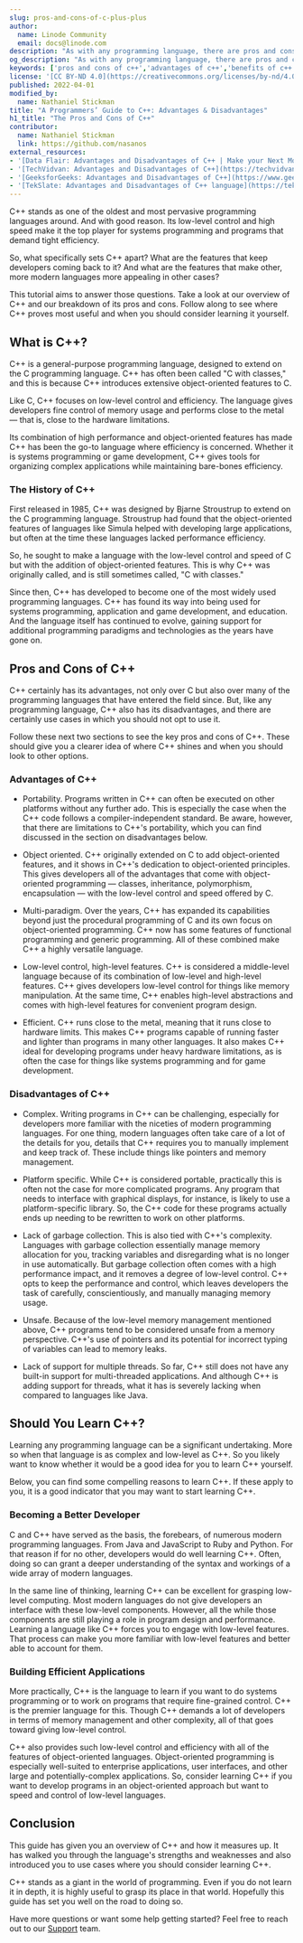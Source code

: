 ```yaml
---
slug: pros-and-cons-of-c-plus-plus
author:
  name: Linode Community
  email: docs@linode.com
description: "As with any programming language, there are pros and cons of C++. Read our guide to find out whether you can benefit from learning C++. ✓ Click to learn more!"
og_description: "As with any programming language, there are pros and cons of C++. Read our guide to find out whether you can benefit from learning C++. ✓ Click to learn more!"
keywords: ['pros and cons of c++','advantages of c++','benefits of c++']
license: '[CC BY-ND 4.0](https://creativecommons.org/licenses/by-nd/4.0)'
published: 2022-04-01
modified_by:
  name: Nathaniel Stickman
title: "A Programmers’ Guide to C++: Advantages & Disadvantages"
h1_title: "The Pros and Cons of C++"
contributor:
  name: Nathaniel Stickman
  link: https://github.com/nasanos
external_resources:
- '[Data Flair: Advantages and Disadvantages of C++ | Make your Next Move!](https://data-flair.training/blogs/advantages-and-disadvantages-of-cpp/)'
- '[TechVidvan: Advantages and Disadvantages of C++](https://techvidvan.com/tutorials/cpp-pros-and-cons/)'
- '[GeeksforGeeks: Advantages and Disadvantages of C++](https://www.geeksforgeeks.org/advantages-and-disadvantages-of-c/)'
- '[TekSlate: Advantages and Disadvantages of C++ language](https://tekslate.com/c-explain-advantages-disadvantages)'
---
```


C++ stands as one of the oldest and most pervasive programming languages around. And with good reason. Its low-level control and high speed make it the top player for systems programming and programs that demand tight efficiency.

So, what specifically sets C++ apart? What are the features that keep developers coming back to it? And what are the features that make other, more modern languages more appealing in other cases?

This tutorial aims to answer those questions. Take a look at our overview of C++ and our breakdown of its pros and cons. Follow along to see where C++ proves most useful and when you should consider learning it yourself.

## What is C++?

C++ is a general-purpose programming language, designed to extend on the C programming language. C++ has often been called "C with classes," and this is because C++ introduces extensive object-oriented features to C.

Like C, C++ focuses on low-level control and efficiency. The language gives developers fine control of memory usage and performs close to the metal — that is, close to the hardware limitations.

Its combination of high performance and object-oriented features has made C++ has been the go-to language where efficiency is concerned. Whether it is systems programming or game development, C++ gives tools for organizing complex applications while maintaining bare-bones efficiency.

### The History of C++

First released in 1985, C++ was designed by Bjarne Stroustrup to extend on the C programming language. Stroustrup had found that the object-oriented features of languages like Simula helped with developing large applications, but often at the time these languages lacked performance efficiency.

So, he sought to make a language with the low-level control and speed of C but with the addition of object-oriented features. This is why C++ was originally called, and is still sometimes called, "C with classes."

Since then, C++ has developed to become one of the most widely used programming languages. C++ has found its way into being used for systems programming, application and game development, and education. And the language itself has continued to evolve, gaining support for additional programming paradigms and technologies as the years have gone on.

## Pros and Cons of C++

C++ certainly has its advantages, not only over C but also over many of the programming languages that have entered the field since. But, like any programming language, C++ also has its disadvantages, and there are certainly use cases in which you should not opt to use it.

Follow these next two sections to see the key pros and cons of C++. These should give you a clearer idea of where C++ shines and when you should look to other options.

### Advantages of C++

- Portability. Programs written in C++ can often be executed on other platforms without any further ado. This is especially the case when the C++ code follows a compiler-independent standard. Be aware, however, that there are limitations to C++'s portability, which you can find discussed in the section on disadvantages below.

- Object oriented. C++ originally extended on C to add object-oriented features, and it shows in C++'s dedication to object-oriented principles. This gives developers all of the advantages that come with object-oriented programming — classes, inheritance, polymorphism, encapsulation — with the low-level control and speed offered by C.

- Multi-paradigm. Over the years, C++ has expanded its capabilities beyond just the procedural programming of C and its own focus on object-oriented programming. C++ now has some features of functional programming and generic programming. All of these combined make C++ a highly versatile language.

- Low-level control, high-level features. C++ is considered a middle-level language because of its combination of low-level and high-level features. C++ gives developers low-level control for things like memory manipulation. At the same time, C++ enables high-level abstractions and comes with high-level features for convenient program design.

- Efficient. C++ runs close to the metal, meaning that it runs close to hardware limits. This makes C++ programs capable of running faster and lighter than programs in many other languages. It also makes C++ ideal for developing programs under heavy hardware limitations, as is often the case for things like systems programming and for game development.

### Disadvantages of C++

- Complex. Writing programs in C++ can be challenging, especially for developers more familiar with the niceties of modern programming languages. For one thing, modern languages often take care of a lot of the details for you, details that C++ requires you to manually implement and keep track of. These include things like pointers and memory management.

- Platform specific. While C++ is considered portable, practically this is often not the case for more complicated programs. Any program that needs to interface with graphical displays, for instance, is likely to use a platform-specific library. So, the C++ code for these programs actually ends up needing to be rewritten to work on other platforms.

- Lack of garbage collection. This is also tied with C++'s complexity. Languages with garbage collection essentially manage memory allocation for you, tracking variables and disregarding what is no longer in use automatically. But garbage collection often comes with a high performance impact, and it removes a degree of low-level control. C++ opts to keep the performance and control, which leaves developers the task of carefully, conscientiously, and manually managing memory usage.

- Unsafe. Because of the low-level memory management mentioned above, C++ programs tend to be considered unsafe from a memory perspective. C++'s use of pointers and its potential for incorrect typing of variables can lead to memory leaks.

- Lack of support for multiple threads. So far, C++ still does not have any built-in support for multi-threaded applications. And although C++ is adding support for threads, what it has is severely lacking when compared to languages like Java.

## Should You Learn C++?

Learning any programming language can be a significant undertaking. More so when that language is as complex and low-level as C++. So you likely want to know whether it would be a good idea for you to learn C++ yourself.

Below, you can find some compelling reasons to learn C++. If these apply to you, it is a good indicator that you may want to start learning C++.

### Becoming a Better Developer

C and C++ have served as the basis, the forebears, of numerous modern programming languages. From Java and JavaScript to Ruby and Python. For that reason if for no other, developers would do well learning C++. Often, doing so can grant a deeper understanding of the syntax and workings of a wide array of modern languages.

In the same line of thinking, learning C++ can be excellent for grasping low-level computing. Most modern languages do not give developers an interface with these low-level components. However, all the while those components are still playing a role in program design and performance. Learning a language like C++ forces you to engage with low-level features. That process can make you more familiar with low-level features and better able to account for them.

### Building Efficient Applications

More practically, C++ is the language to learn if you want to do systems programming or to work on programs that require fine-grained control. C++ is the premier language for this. Though C++ demands a lot of developers in terms of memory management and other complexity, all of that goes toward giving low-level control.

C++ also provides such low-level control and efficiency with all of the features of object-oriented languages. Object-oriented programming is especially well-suited to enterprise applications, user interfaces, and other large and potentially-complex applications. So, consider learning C++ if you want to develop programs in an object-oriented approach but want to speed and control of low-level languages.

## Conclusion

This guide has given you an overview of C++ and how it measures up. It has walked you through the language's strengths and weaknesses and also introduced you to use cases where you should consider learning C++.

C++ stands as a giant in the world of programming. Even if you do not learn it in depth, it is highly useful to grasp its place in that world. Hopefully this guide has set you well on the road to doing so.

Have more questions or want some help getting started? Feel free to reach out to our [Support](https://www.linode.com/support/) team.
